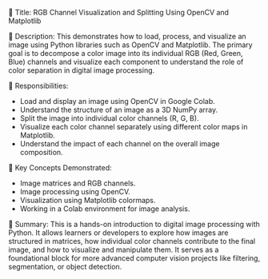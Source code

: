 📌 Title:
RGB Channel Visualization and Splitting Using OpenCV and Matplotlib


📝 Description:
This  demonstrates how to load, process, and visualize an image using Python libraries such as OpenCV and Matplotlib. The primary goal is to decompose a color image into its individual RGB (Red, Green, Blue) channels and visualize each component to understand the role of color separation in digital image processing.



🎯 Responsibilities:
* Load and display an image using OpenCV in Google Colab.
* Understand the structure of an image as a 3D NumPy array.
* Split the image into individual color channels (R, G, B).
* Visualize each color channel separately using different color maps in Matplotlib.
* Understand the impact of each channel on the overall image composition.
  
  

📖 Key Concepts Demonstrated:
* Image matrices and RGB channels.
* Image processing using OpenCV.
* Visualization using Matplotlib colormaps.
* Working in a Colab environment for image analysis.
  
  

🧾 Summary:
This  is a hands-on introduction to digital image processing with Python. It allows learners or developers to explore how images are structured in matrices, how individual color channels contribute to the final image, and how to visualize and manipulate them. It serves as a foundational block for more advanced computer vision projects like filtering, segmentation, or object detection.


